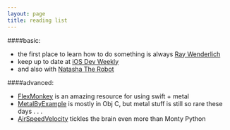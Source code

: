 ```yaml
---
layout: page
title: reading list
---
```


####basic:
* the first place to learn how to do something is always [Ray Wenderlich](http://www.raywenderlich.com)
* keep up to date at [iOS Dev Weekly](http://iosdevweekly.com)
* and also with [Natasha The Robot](https://www.natashatherobot.com)

####advanced:
* [FlexMonkey](http://flexmonkey.blogspot.co.uk) is an amazing resource for using swift + metal
* [MetalByExample](http://metalbyexample.com) is mostly in Obj C, but metal stuff is still so rare these days . . .
* [AirSpeedVelocity](http://airspeedvelocity.net) tickles the brain even more than Monty Python
